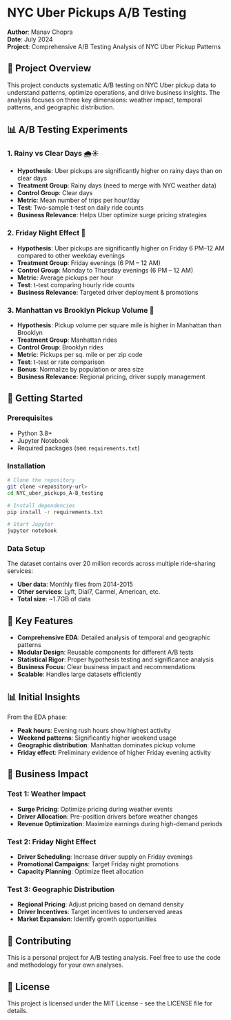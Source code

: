 # NYC Uber Pickups A/B Testing

**Author**: Manav Chopra  
**Date**: July 2024  
**Project**: Comprehensive A/B Testing Analysis of NYC Uber Pickup Patterns

## 🎯 Project Overview

This project conducts systematic A/B testing on NYC Uber pickup data to understand patterns, optimize operations, and drive business insights. The analysis focuses on three key dimensions: weather impact, temporal patterns, and geographic distribution.

## 📊 A/B Testing Experiments

### 1. **Rainy vs Clear Days** 🌧️☀️
- **Hypothesis**: Uber pickups are significantly higher on rainy days than on clear days
- **Treatment Group**: Rainy days (need to merge with NYC weather data)
- **Control Group**: Clear days
- **Metric**: Mean number of trips per hour/day
- **Test**: Two-sample t-test on daily ride counts
- **Business Relevance**: Helps Uber optimize surge pricing strategies

### 2. **Friday Night Effect** 🎉
- **Hypothesis**: Uber pickups are significantly higher on Friday 6 PM–12 AM compared to other weekday evenings
- **Treatment Group**: Friday evenings (6 PM – 12 AM)
- **Control Group**: Monday to Thursday evenings (6 PM – 12 AM)
- **Metric**: Average pickups per hour
- **Test**: t-test comparing hourly ride counts
- **Business Relevance**: Targeted driver deployment & promotions

### 3. **Manhattan vs Brooklyn Pickup Volume** 🗽
- **Hypothesis**: Pickup volume per square mile is higher in Manhattan than Brooklyn
- **Treatment Group**: Manhattan rides
- **Control Group**: Brooklyn rides
- **Metric**: Pickups per sq. mile or per zip code
- **Test**: t-test or rate comparison
- **Bonus**: Normalize by population or area size
- **Business Relevance**: Regional pricing, driver supply management

## 🚀 Getting Started

### Prerequisites
- Python 3.8+
- Jupyter Notebook
- Required packages (see `requirements.txt`)

### Installation
```bash
# Clone the repository
git clone <repository-url>
cd NYC_uber_pickups_A-B_testing

# Install dependencies
pip install -r requirements.txt

# Start Jupyter
jupyter notebook
```

### Data Setup
The dataset contains over 20 million records across multiple ride-sharing services:
- **Uber data**: Monthly files from 2014-2015
- **Other services**: Lyft, Dial7, Carmel, American, etc.
- **Total size**: ~1.7GB of data

## 🔧 Key Features

- **Comprehensive EDA**: Detailed analysis of temporal and geographic patterns
- **Modular Design**: Reusable components for different A/B tests
- **Statistical Rigor**: Proper hypothesis testing and significance analysis
- **Business Focus**: Clear business impact and recommendations
- **Scalable**: Handles large datasets efficiently

## 📊 Initial Insights

From the EDA phase:
- **Peak hours**: Evening rush hours show highest activity
- **Weekend patterns**: Significantly higher weekend usage
- **Geographic distribution**: Manhattan dominates pickup volume
- **Friday effect**: Preliminary evidence of higher Friday evening activity

## 🎯 Business Impact

### Test 1: Weather Impact
- **Surge Pricing**: Optimize pricing during weather events
- **Driver Allocation**: Pre-position drivers before weather changes
- **Revenue Optimization**: Maximize earnings during high-demand periods

### Test 2: Friday Night Effect
- **Driver Scheduling**: Increase driver supply on Friday evenings
- **Promotional Campaigns**: Target Friday night promotions
- **Capacity Planning**: Optimize fleet allocation

### Test 3: Geographic Distribution
- **Regional Pricing**: Adjust pricing based on demand density
- **Driver Incentives**: Target incentives to underserved areas
- **Market Expansion**: Identify growth opportunities

## 🤝 Contributing

This is a personal project for A/B testing analysis. Feel free to use the code and methodology for your own analyses.

## 📄 License

This project is licensed under the MIT License - see the LICENSE file for details.